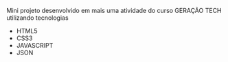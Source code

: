 Mini projeto desenvolvido em mais uma atividade do curso GERAÇÃO TECH 
utilizando tecnologias 
- HTML5
- CSS3
- JAVASCRIPT
- JSON
